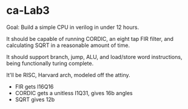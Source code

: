 # ca-Lab3

Goal: Build a simple CPU in verilog in under 12 hours.

It should be capable of running CORDIC, an eight tap FIR filter, and calculating SQRT in a reasonable amount of time.

It should support branch, jump, ALU, and load/store word instructions, being functionally turing complete.

It'll be RISC, Harvard arch, modeled off the attiny.

* FIR gets I16Q16
* CORDIC gets a unitless I1Q31, gives 16b angles
* SQRT gives 12b
